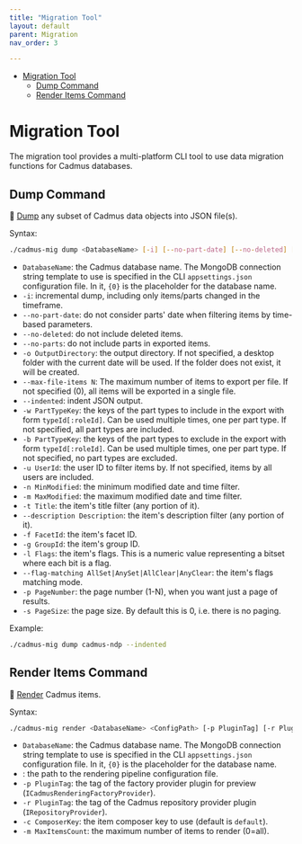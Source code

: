 ```yaml
---
title: "Migration Tool" 
layout: default
parent: Migration
nav_order: 3

---
```


- [Migration Tool](#migration-tool)
  - [Dump Command](#dump-command)
  - [Render Items Command](#render-items-command)

# Migration Tool

The migration tool provides a multi-platform CLI tool to use data migration functions for Cadmus databases.

## Dump Command

🎯 [Dump](./dump/index.md) any subset of Cadmus data objects into JSON file(s).

Syntax:

```sh
./cadmus-mig dump <DatabaseName> [-i] [--no-part-date] [--no-deleted] [--no-parts] [-o OutputDirectory] [--max-file-items N] [--indented] [-w PartTypeKey] [-b PartTypeKey] [-u UserId] [-n MinModified] [-m MaxModified] [-t Title] [--description Description] [-f FacetId] [-g GroupId] [-l Flags] [--flag-matching AllSet|AnySet|AllClear|AnyClear] [-p PageNumber] [-s PageSize]
```

- `DatabaseName`: the Cadmus database name. The MongoDB connection string template to use is specified in the CLI `appsettings.json` configuration file. In it, `{0}` is the placeholder for the database name.
- `-i`: incremental dump, including only items/parts changed in the timeframe.
- `--no-part-date`: do not consider parts' date when filtering items by time-based parameters.
- `--no-deleted`: do not include deleted items.
- `--no-parts`: do not include parts in exported items.
- `-o OutputDirectory`: the output directory. If not specified, a desktop folder with the current date will be used. If the folder does not exist, it will be created.
- `--max-file-items N`: The maximum number of items to export per file. If not specified (0), all items will be exported in a single file.
- `--indented`: indent JSON output.
- `-w PartTypeKey`: the keys of the part types to include in the export with form `typeId[:roleId]`. Can be used multiple times, one per part type. If not specified, all part types are included.
- `-b PartTypeKey`: the keys of the part types to exclude in the export with form `typeId[:roleId]`. Can be used multiple times, one per part type. If not specified, no part types are excluded.
- `-u UserId`: the user ID to filter items by. If not specified, items by all users are included.
- `-n MinModified`: the minimum modified date and time filter.
- `-m MaxModified`: the maximum modified date and time filter.
- `-t Title`: the item's title filter (any portion of it).
- `--description Description`: the item's description filter (any portion of it).
- `-f FacetId`: the item's facet ID.
- `-g GroupId`: the item's group ID.
- `-l Flags`: the item's flags. This is a numeric value representing a bitset where each bit is a flag.
- `--flag-matching AllSet|AnySet|AllClear|AnyClear`: the item's flags matching mode.
- `-p PageNumber`: the page number (1-N), when you want just a page of results.
- `-s PageSize`: the page size. By default this is 0, i.e. there is no paging.

Example:

```sh
./cadmus-mig dump cadmus-ndp --indented
```

## Render Items Command

🎯 [Render](./render/architecture.md) Cadmus items.

Syntax:

```sh
./cadmus-mig render <DatabaseName> <ConfigPath> [-p PluginTag] [-r PluginTag] [-c ComposerKey] [-m MaxItemsCount]
```

- `DatabaseName`: the Cadmus database name. The MongoDB connection string template to use is specified in the CLI `appsettings.json` configuration file. In it, `{0}` is the placeholder for the database name.
- <ConfigPath>: the path to the rendering pipeline configuration file.
- `-p PluginTag`: the tag of the factory provider plugin for preview (`ICadmusRenderingFactoryProvider`).
- `-r PluginTag`: the tag of the Cadmus repository provider plugin (`IRepositoryProvider`).
- `-c ComposerKey`: the item composer key to use (default is `default`).
- `-m MaxItemsCount`: the maximum number of items to render (0=all).
